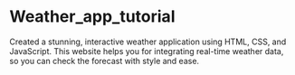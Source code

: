 # Weather_app_tutorial

 Created a stunning, interactive weather application using HTML, CSS, and JavaScript. 
 This website helps you for integrating real-time weather data, so you can check the forecast with style and ease. 
